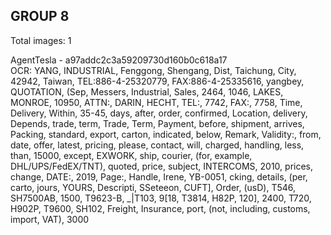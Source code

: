 ## GROUP 8
Total images: 1  

AgentTesla - a97addc2c3a59209730d160b0c618a17  
OCR: YANG, INDUSTRIAL, Fenggong, Shengang, Dist, Taichung, City, 42942, Taiwan, TEL:886-4-25320779, FAX:886-4-25335616, yangbey, QUOTATION, (Sep, Messers, Industrial, Sales, 2464, 1046, LAKES, MONROE, 10950, ATTN:, DARIN, HECHT, TEL:, 7742, FAX:, 7758, Time, Delivery, Within, 35-45, days, after, order, confirmed, Location, delivery, Depends, trade, term, Trade, Term, Payment, before, shipment, arrives, Packing, standard, export, carton, indicated, below, Remark, Validity:, from, date, offer, latest, pricing, please, contact, will, charged, handling, less, than, 15000, except, EXWORK, ship, courier, (for, example, DHL/UPS/FedEX/TNT), quoted, price, subject, INTERCOMS, 2010, prices, change, DATE:, 2019, Page:, Handle, Irene, YB-0051, cking, details, (per, carto, jours, YOURS, Descripti, SSeteeon, CUFT], Order, (usD), T546, SH7500AB, 1500, T9623-B, _|T103, 9[18, T3814, H82P, 120], 2400, T720, H902P, T9600, SH102, Freight, Insurance, port, (not, including, customs, import, VAT), 3000  

